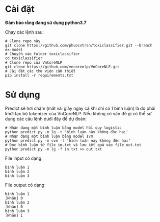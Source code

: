 # Cài đặt
**Đảm bảo rằng đang sử dụng python3.7**

Chạy các lệnh sau:
```shell
# Clone repo này
git clone https://github.com/phuocvtran/toxiclassifier.git --branch ex-model
# Chuyển vào folder toxiclassifier
cd toxiclassifier
# Clone repo của VnCoreNLP
git clone https://github.com/vncorenlp/VnCoreNLP.git
# Cài đặt các thư viện cần thiết 
pip install -r requirements.txt
```
# Sử dụng
Predict sẽ hơi chậm (mất vài giây ngay cả khi chỉ có 1 bình luận) là do phải khởi tạo bộ tokenizer của VnCoreNLP.
Nếu không có vấn đề gì có thể sử dụng các câu lệnh dưới đây để dự đoán:
```shell
# Nhận dạng một bình luận bằng model hồi quy logistic
python predict.py -m lg -t 'bình luận này không độc hại'
# Nhận dạng một bình luận bằng model svm
python predict.py -m svm -t 'bình luận này không độc hại'
# Đọc bình luận từ file in.txt và lưu kết quả vào file out.txt 
python predict.py -m lg -f in.txt >> out.txt
```
File input có dạng:
```text
bình luận 1
bình luận 2
bình luận 3
```
File output có dạng:
```text
bình luận 1 
[Nhãn] 0
bình luận 2
[Nhãn] 0
bình luận 3
[Nhãn] 1
```
